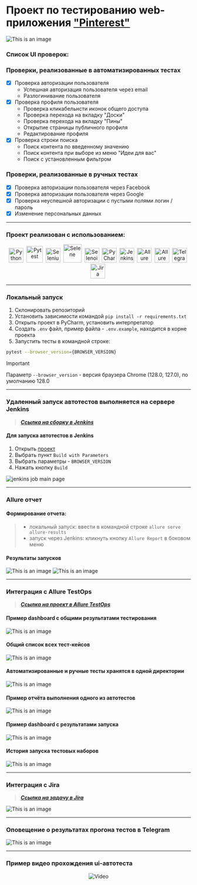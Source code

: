 <h1> Проект по тестированию web-приложения <a target="_blank" href="https://ru.pinterest.com/">"Pinterest"</a>
</h1>

![This is an image](/resources/images/pin_logo.png)


<h3> Список UI проверок:</h3>

### Проверки, реализованные в автоматизированных тестах
- [x] Проверка авторизации пользователя
  - Успешная авторизация пользователя через email
  - Разлогинивание пользователя
- [x] Проверка профиля пользователя
  - Проверка кликабельнсти иконок общего доступа
  - Проверка перехода на вкладку "Доски"
  - Проверка перехода на вкладку "Пины"
  - Открытие страницы публичного профиля
  - Редактирование профиля
- [x] Проверка строки поиска
  - Поиск контента по введенному значению
  - Поиск контента при выборе из меню "Идеи для вас"
  - Поиск с установленным фильтром

### Проверки, реализованные в ручных тестах
- [x] Проверка авторизации пользователя через Facebook
- [x] Проверка авторизации пользователя через Google
- [x] Проверка неуспешной авторизации с пустыми полями логин / пароль
- [x] Изменение персональных данных

----
### Проект реализован с использованием:
<div align="center">
  <img src="https://github.com/karelova2303/karelova2303/blob/main/media/icons/python-original-wordmark.svg" 
    title="Python" alt="Python" width="40" height="40"/>&nbsp;
  <img src="https://github.com/karelova2303/karelova2303/blob/main/media/icons/pytest-original-wordmark.svg" 
    title="Pytest" alt="Pytest" width="45" height="45"/>&nbsp; 
  <img src="https://github.com/karelova2303/karelova2303/blob/main/media/icons/selenium-original1.svg" 
    title="Selenium" alt="Selenium" width="40" height="40"/>&nbsp;  
  <img src="https://github.com/karelova2303/karelova2303/blob/main/media/icons/selene.png" 
    title="Selene" alt="Selene" width="50" height="50"/>&nbsp;
  <img src="https://github.com/karelova2303/karelova2303/blob/main/media/icons/selenoid1.png" 
    title="Selenoid" alt="Selenoid" width="40" height="40"/>&nbsp; 
  <img src="https://github.com/karelova2303/karelova2303/blob/main/media/icons/pycharm-original.svg" 
    title="PyCharm" alt="PyCharm" width="40" height="40"/>&nbsp;    
  <img src="https://github.com/karelova2303/karelova2303/blob/main/media/icons/jenkins-original.svg" 
    title="Jenkins" alt="Jenkins" width="40" height="40"/>&nbsp;
  <img src="https://github.com/karelova2303/karelova2303/blob/main/media/icons/Allure.svg" 
    title="Allure Report" alt="Allure Report" width="40" height="40"/>&nbsp;
  <img src="https://github.com/karelova2303/karelova2303/blob/main/media/icons/AllureTestOps.png" 
    title="Allure TestOps" alt="Allure TestOps" width="40" height="40"/>&nbsp;
  <img src="https://github.com/karelova2303/karelova2303/blob/main/media/icons/telegram1.png" 
    title="Telegram" alt="Telegram" width="40" height="40"/>&nbsp;
<img src="https://github.com/karelova2303/karelova2303/blob/main/media/icons/Jira.png" 
    title="Jira" alt="Jira" width="40" height="40"/>&nbsp;
</div>

----
### Локальный запуск

1. Склонировать репозиторий
2. Установить зависимости командой `pip install -r requirements.txt`
3. Открыть проект в PyCharm, установить интерпретатор
4. Создать `.env` файл, пример файла - `.env.example`, находится в корне проекта
5. Запустить тесты в командной строке:
```bash
pytest --browser_version={BROWSER_VERSION} 
```

> [!IMPORTANT]
> 
> Параметр `--browser_version` - версия браузера Chrome (128.0, 127.0), по умолчанию 128.0

----
### Удаленный запуск автотестов выполняется на сервере Jenkins
> <a target="_blank" href="https://jenkins.autotests.cloud/job/019-karelova2303-ui_pinterest_tests/">_**Ссылка на сборку в Jenkins**_</a>


#### Для запуска автотестов в Jenkins

1. Открыть <a target="_blank" href="https://jenkins.autotests.cloud/job/019-karelova2303-ui_pinterest_tests/">проект</a>
2. Выбрать пункт `Build with Parameters`
3. Выбрать параметры - `BROWSER_VERSION`
3. Нажать кнопку `Build`

![jenkins job main page](/resources/images/Jenkins_job_main_page.png)


----
### Allure отчет

#### Формирование отчета:
>-  локальный запуск: ввести в командной строке `allure serve allure-results`
>-  запуск через Jenkins: кликнуть кнопку `Allure Report` в боковом меню 

#### Результаты запусков
![This is an image](/resources/images/allure_report_overview.png)
![This is an image](resources/images/allure_report_graphs.png)



----
### Интеграция с Allure TestOps

> <a target="_blank" href="https://allure.autotests.cloud/project/4777/dashboards">_**Ссылка на проект в Allure TestOps**_</a>

#### Пример dashboard с общими результатами тестирования
![This is an image](/resources/images/allure_TestOps_test_dashboard_all.png)

#### Общий список всех тест-кейсов
![This is an image](/resources/images/allure_TestOps_test_cases.png)

#### Автоматизированные и ручные тесты хранятся в одной директории 
![This is an image](/resources/images/allure_TestOps_test_manual_and_auto.png)

#### Пример отчёта выполнения одного из автотестов
![This is an image](/resources/images/example_autotests_allure_TestOps.png)

#### Пример dashboard с результатами запуска
![This is an image](/resources/images/allure_TestOps_dashboard_ex.png)

#### История запуска тестовых наборов
![This is an image](/resources/images/allure_TestOps_launches.png)

----
### Интеграция с Jira
> <a target="_blank" href="https://jira.autotests.cloud/browse/HOMEWORK-1463">_**Ссылка на задачу в Jira**_</a>

![This is an image](/resources/images/jira.png)

----
### Оповещение о результатах прогона тестов в Telegram
![This is an image](/resources/images/tg_notification.png)

----

### Пример видео прохождения ui-автотеста
<p align="center">
    <img title="Video" src="/resources/video/autotest_ui.gif">
</p>